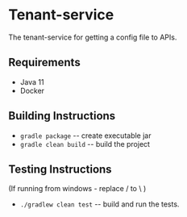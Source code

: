 # Tenant-service
The tenant-service for getting a config file to APIs.

## Requirements

* Java 11
* Docker

## Building Instructions
 * `gradle package` -- create executable jar
 * `gradle clean build` -- build the project

## Testing Instructions
(If running from windows - replace / to \ )
 * `./gradlew clean test` -- build and run the tests.
 
 
 
